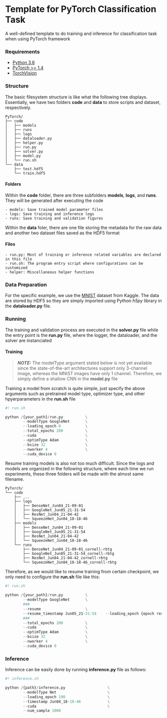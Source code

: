 # Template for PyTorch Classification Task

A well-defined template to do training and inference for classification task when using PyTorch framework

### Requirements

- [Python 3.6](https://www.python.org/)
- [PyTorch >= 1.4](https://pytorch.org/)
- [TorchVision](https://pypi.org/project/torchvision/)

### Structure

The basic filesystem structure is like what the following tree displays. Essentially, we have two folders **code** and **data** to store scripts and dataset, respectively.

```console
PyTorch/
├── code
│   ├── models
│   ├── runs
│   ├── logs
│   ├── dataloader.py
│   ├── helper.py
│   ├── run.py
│   ├── solver.py
│   ├── model.py
│   └── run.sh
└── data
    ├── test.hdf5
    └── train.hdf5
```

#### Folders

Within the **code** folder, there are three subfolders **models**, **logs**, and **runs**. They will be generated after executing the code

```console
- models: Save trained model parameter files
- logs: Save training and inference logs
- runs: Save training and validation figures
```

Within the **data** foler, there are one file storing the metadata for the raw data and another two dataset files saved as the HDF5 format

#### Files

```console
- run.py: Most of training or inference related variables are declared in this file
- run.sh: The program entry script where configurations can be customized
- helper: Miscellaneous helper functions
```

### Data Preparation

For the specific example, we use the [MNIST](https://www.kaggle.com/benedictwilkinsai/mnist-hd5f) dataset from Kaggle. The data are stored by HDF5 so they are simply imported using Python *h5py* library in the **dataloader.py** file.

### Running

The training and validation process are executed in the **solver.py** file while the entry point is the **run.py** file, where the logger, the dataloader, and the solver are instanciated


#### Training

> **_NOTE:_**  The modelType argument stated below is not yet available since the state-of-the-art architectures support only 3-channel image, whereas the MNIST images have only 1 channel. Therefore, we simply define a shallow CNN in the **model.py** file

Training a model from scratch is quite simple, just specify the above arguments such as pretrained model type, optimizer type, and other hpyerparameters in the **run.sh** file

```Python
#! run.sh

python /{your_path}/run.py          \
        --modelType GoogleNet       \
        --loading_epoch 0           \
        --total_epochs 200          \
        --cuda                      \
        --optimType Adam            \
        --bsize 32                  \
        --nworker 4                 \
        --cuda_device 0
```

Resume training models is also not too much difficult. Since the logs and models are organized in the following structure, where each time we run experiments, these three folders will be made with the almost same filename. 

```console
PyTorch/
└── code
    ├── ...
    ├── logs
    │   ├── DenseNet_Jun04_21-09-01
    │   ├── GoogleNet_Jun05_21-31-54
    │   ├── ResNet_Jun04_21-04-42
    │   └── SqueezeNet_Jun04_18-18-46
    ├── models
    │   ├── DenseNet_Jun04_21-09-01
    │   ├── GoogleNet_Jun05_21-31-54
    │   ├── ResNet_Jun04_21-04-42
    │   └── SqueezeNet_Jun04_18-18-46
    └── runs
        ├── DenseNet_Jun04_21-09-01_cornell-rbtg
        ├── GoogleNet_Jun05_21-31-54_cornell-rbtg
        ├── ResNet_Jun04_21-04-42_cornell-rbtg
        └── SqueezeNet_Jun04_18-18-46_cornell-rbtg
```

Therefore, as we would like to resume training from certain checkpoint, we only need to configure the **run.sh** file like this:

```Python
#! run.sh

python /{your_path}/run.py          \
        --modelType GoogleNet       \
        ###
        --resume                    \
        --resume_timestamp Jun05_21-31-54    --loading_epoch {epoch resume from}       \
        ###
        --total_epochs 200          \
        --cuda                      \
        --optimType Adam            \
        --bsize 32                  \
        --nworker 4                 \
        --cuda_device 0
```

### Inference

Inference can be easily done by running **inference.py** file as follows:

```Python
#! inference.sh

python /{path}/inference.py                   \
        --modelType Net                       \
        --loading_epoch 190                   \
        --timestamp Jun04_18-18-46            \
        --cuda                                \
        --num_sample 1000
```

